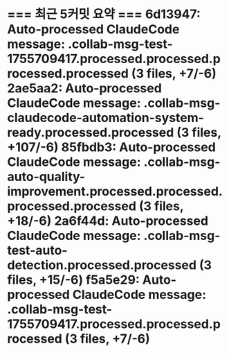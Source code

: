 === 최근 5커밋 요약 ===
6d13947: Auto-processed ClaudeCode message: .collab-msg-test-1755709417.processed.processed.processed.processed (3 files, +7/-6)
2ae5aa2: Auto-processed ClaudeCode message: .collab-msg-claudecode-automation-system-ready.processed.processed (3 files, +107/-6)
85fbdb3: Auto-processed ClaudeCode message: .collab-msg-auto-quality-improvement.processed.processed.processed.processed (3 files, +18/-6)
2a6f44d: Auto-processed ClaudeCode message: .collab-msg-test-auto-detection.processed.processed (3 files, +15/-6)
f5a5e29: Auto-processed ClaudeCode message: .collab-msg-test-1755709417.processed.processed.processed (3 files, +7/-6)
=======================
